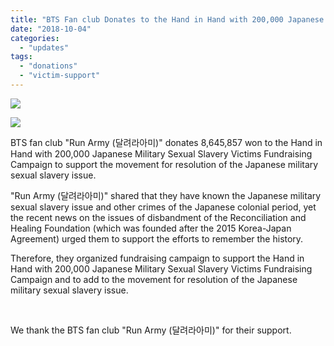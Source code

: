 ```yaml
---
title: "BTS Fan club Donates to the Hand in Hand with 200,000 Japanese Military Sexual Slavery Victims  Campaign"
date: "2018-10-04"
categories: 
  - "updates"
tags: 
  - "donations"
  - "victim-support"
---
```


![](http://womenandwar.net/kr/wp-content/uploads/2018/10/방탄소년단_팬단체_아미_기부_후원_게시글_페북버전_02_02.jpg)

![](http://womenandwar.net/kr/wp-content/uploads/2018/10/방탄소년단-팬단체-아미-기부-후원-게시글_페북버전-02-01.jpg)

BTS fan club "Run Army (달려라아미)" donates 8,645,857 won to the Hand in Hand with 200,000 Japanese Military Sexual Slavery Victims Fundraising Campaign to support the movement for resolution of the Japanese military sexual slavery issue.

"Run Army (달려라아미)" shared that they have known the Japanese military sexual slavery issue and other crimes of the Japanese colonial period, yet the recent news on the issues of disbandment of the Reconciliation and Healing Foundation (which was founded after the 2015 Korea-Japan Agreement) urged them to support the efforts to remember the history.

Therefore, they organized fundraising campaign to support the Hand in Hand with 200,000 Japanese Military Sexual Slavery Victims Fundraising Campaign and to add to the movement for resolution of the Japanese military sexual slavery issue.

 

We thank the BTS fan club "Run Army (달려라아미)" for their support.
